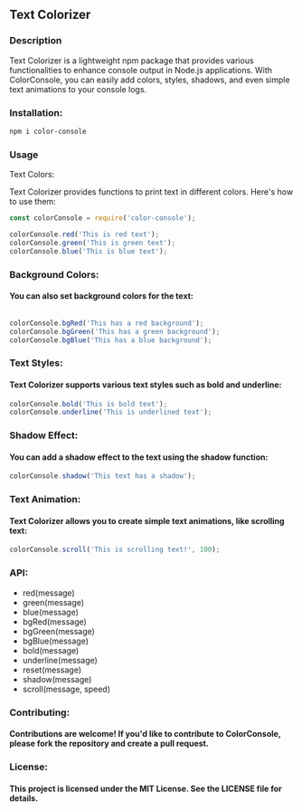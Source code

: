 ## Text Colorizer

### Description
Text Colorizer is a lightweight npm package that provides various functionalities to enhance console output in Node.js applications. With ColorConsole, you can easily add colors, styles, shadows, and even simple text animations to your console logs.

### Installation:

``` bash
npm i color-console
```
### Usage

Text Colors:

Text Colorizer provides functions to print text in different colors. Here's how to use them:
```javascript
const colorConsole = require('color-console');

colorConsole.red('This is red text');
colorConsole.green('This is green text');
colorConsole.blue('This is blue text');
```
### Background Colors:

#### You can also set background colors for the text:
```javascript

colorConsole.bgRed('This has a red background');
colorConsole.bgGreen('This has a green background');
colorConsole.bgBlue('This has a blue background');
```
### Text Styles:

#### Text Colorizer supports various text styles such as bold and underline:

```javascript
colorConsole.bold('This is bold text');
colorConsole.underline('This is underlined text');
```
### Shadow Effect:

#### You can add a shadow effect to the text using the shadow function:
```javascript
colorConsole.shadow('This text has a shadow');
```
### Text Animation:

#### Text Colorizer allows you to create simple text animations, like scrolling text:
```javascript
colorConsole.scroll('This is scrolling text!', 100);
```
### API:

- red(message)
- green(message)
- blue(message)
- bgRed(message)
- bgGreen(message)
- bgBlue(message)
- bold(message)
- underline(message)
- reset(message)
- shadow(message)
- scroll(message, speed)

### Contributing:

#### Contributions are welcome! If you'd like to contribute to ColorConsole, please fork the repository and create a pull request.

### License:

#### This project is licensed under the MIT License. See the LICENSE file for details.
